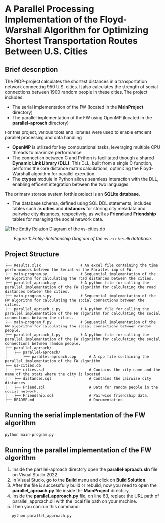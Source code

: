 # A Parallel Processing Implementation of the Floyd-Warshall Algorithm for Optimizing Shortest Transportation Routes Between U.S. Cities

## Brief description
The PIDP-project calculates the shortest distances in a transportation network connecting 950 U.S. cities. It also calculates the strength of social connections between 1900 random people in these cities.
The project includes:
- The serial implementation of the FW (located in the **MainProject** directory)
- The parallel implementation of the FW using OpenMP (located in the **parallel-aproach** directory)

For this project, various tools and libraries were used to enable efficient parallel processing and data handling:
- **OpenMP** is utilized for key computational tasks, leveraging multiple CPU threads to maximize performance.
- The connection between C and Python is facilitated through a shared **Dynamic Link Library (DLL)**. This DLL, built from a single C function, performs the core distance matrix calculations, optimizing the Floyd-Warshall algorithm for parallel execution.
- The **ctypes** module in Python allows seamless interaction with the DLL, enabling efficient integration between the two languages.

The primary storage system forthis project is an **SQLite database**.
- The database schema, defined using SQL DDL statements, includes tables such as **cities** and **distances** for storing city metadata and pairwise city distances, respectively, as well as **Friend** and **Friendship** tables for managing the social network data.

![The Entity Relation Diagram of the us-cities.db](https://drive.google.com/file/d/1h_WtJONzCzTGtuWvENRzDSmlDxWaOkaq/view?usp=sharing)
<p align="center"><i>Figure 1: Entity-Relationship Diagram of the <code>us-cities.db</code> database.</i></p>

## Project Structure
```                   
├── Results.xlsx                  # An excel file containing the time performances between the Serial vs the Parallel imp of FW.
├── main-program.py               # Sequential implementation of the FW algorithm for calculating the road distances between the cities.
├── parallel_aproach.py           # A python file for calling the parallel implementation of the FW algorithm for calculating the road distances between the cities.
├── main-program-s.py             # Sequential implementation of the FW algorithm for calculating the social connections between the cities.
├── parallel_aproach_s.py         # A python file for calling the parallel implementation of the FW algorithm for calculating the social connections between the cities.
├── main-program_f.py             # Sequential implementation of the FW algorithm for calculating the social connections between random people.
├── parallel_aproach_f.py         # A python file for calling the parallel implementation of the FW algorithm for calculating the social connections between random people.
├── parallel-aproach/
│   ├── parallel-aproach/
│       ├── parallel-aproach.cpp      # A cpp file containing the parallel implementation of the FW algorithm   
├── us-cities.db
|   ├── cities.sql                    # Contains the city name and the name of the state where the city is located
|   ├── distances.sql                 # Contains the pairwise city distances
|   ├── Friend.sql                    # Data for random people in the social network.
|   ├── Friendship.sql                # Pairwise friendship data.
├── README.md                         # Documentation
```

## Running the serial implementation of the FW algorithm
```sh
python main-program.py
```

## Running the parallel implementation of the FW algorithm

1. Inside the parallel-aproach directory open the **parallel-aproach.sln** file on Visual Studio 2022.
2. In Visual Studio, go to the **Build** menu and click on **Build Solution**.
3. After the file is successfully build or rebuild, now you need to open the **parallel_aproach.py** file inside the **MainProject** directory.
4. Inside the **parallel_approach.py** file, on line 63, replace the URL path of parallel_approach.dll with the local file path on your machine.
5. Then you can run this command:
```sh
   python parallel_approach.py
```
